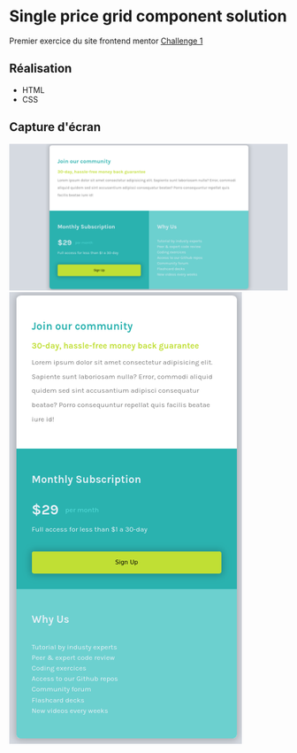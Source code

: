 # Single price grid component solution

Premier exercice du site frontend mentor
[Challenge 1](https://www.frontendmentor.io/challenges/single-price-grid-component-5ce41129d0ff452fec5abbbc/hub/single-price-grid-component-MB1uX2zXH)

## Réalisation
- HTML
- CSS

## Capture d'écran
![Front screenshot](/screenshot/front.png)
![Responsive front screenshot](/screenshot/front_responsive.png)
